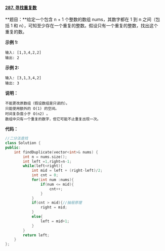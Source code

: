 #### [287. 寻找重复数](https://leetcode-cn.com/problems/find-the-duplicate-number/)

**题目：**给定一个包含 n + 1 个整数的数组 nums，其数字都在 1 到 n 之间（包括 1 和 n），可知至少存在一个重复的整数。假设只有一个重复的整数，找出这个重复的数。

**示例 1:**

```
输入: [1,3,4,2,2]
输出: 2
```

**示例 2:**

```
输入: [3,1,3,4,2]
输出: 3
```

**说明：**

    不能更改原数组（假设数组是只读的）。
    只能使用额外的 O(1) 的空间。
    时间复杂度小于 O(n2) 。
    数组中只有一个重复的数字，但它可能不止重复出现一次。

**代码：**

```c++
//二分法查找
class Solution {
public:
    int findDuplicate(vector<int>& nums) {
        int n = nums.size();
        int left =1,right=n-1;
        while(left<right){
            int mid = left + (right-left)/2;
            int cnt = 0;
            for(int num :nums){
                if(num <= mid){
                    cnt++;
                }
            }
            if(cnt > mid){//抽屉原理
                right = mid;
            }
            else{
                left = mid+1;
            }
        }
        return left;
    }
};
```

